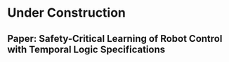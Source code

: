 # Under Construction

## Paper: Safety-Critical Learning of Robot Control with Temporal Logic Specifications
